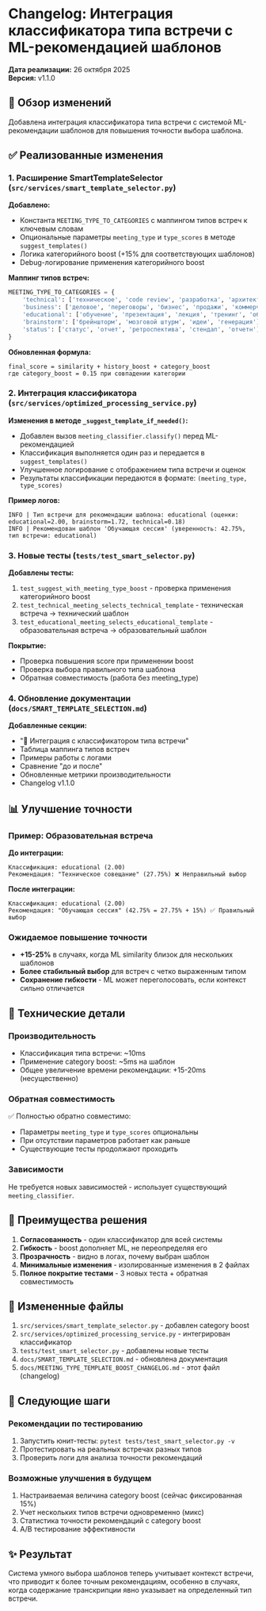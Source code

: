 # Changelog: Интеграция классификатора типа встречи с ML-рекомендацией шаблонов

**Дата реализации:** 26 октября 2025  
**Версия:** v1.1.0

## 📝 Обзор изменений

Добавлена интеграция классификатора типа встречи с системой ML-рекомендации шаблонов для повышения точности выбора шаблона.

## ✅ Реализованные изменения

### 1. Расширение SmartTemplateSelector (`src/services/smart_template_selector.py`)

**Добавлено:**
- Константа `MEETING_TYPE_TO_CATEGORIES` с маппингом типов встреч к ключевым словам
- Опциональные параметры `meeting_type` и `type_scores` в методе `suggest_templates()`
- Логика категорийного boost (+15% для соответствующих шаблонов)
- Debug-логирование применения категорийного boost

**Маппинг типов встреч:**
```python
MEETING_TYPE_TO_CATEGORIES = {
    'technical': ['техническое', 'code review', 'разработка', 'архитектура', 'технический'],
    'business': ['деловое', 'переговоры', 'бизнес', 'продажи', 'коммерческ'],
    'educational': ['обучение', 'презентация', 'лекция', 'тренинг', 'образовательн'],
    'brainstorm': ['брейншторм', 'мозговой штурм', 'идеи', 'генерация'],
    'status': ['статус', 'отчет', 'ретроспектива', 'стендап', 'отчетн'],
}
```

**Обновленная формула:**
```
final_score = similarity + history_boost + category_boost
где category_boost = 0.15 при совпадении категории
```

### 2. Интеграция классификатора (`src/services/optimized_processing_service.py`)

**Изменения в методе `_suggest_template_if_needed()`:**
- Добавлен вызов `meeting_classifier.classify()` перед ML-рекомендацией
- Классификация выполняется один раз и передается в `suggest_templates()`
- Улучшенное логирование с отображением типа встречи и оценок
- Результаты классификации передаются в формате: `(meeting_type, type_scores)`

**Пример логов:**
```
INFO | Тип встречи для рекомендации шаблона: educational (оценки: educational=2.00, brainstorm=1.72, technical=0.18)
INFO | Рекомендован шаблон 'Обучающая сессия' (уверенность: 42.75%, тип встречи: educational)
```

### 3. Новые тесты (`tests/test_smart_selector.py`)

**Добавлены тесты:**
1. `test_suggest_with_meeting_type_boost` - проверка применения категорийного boost
2. `test_technical_meeting_selects_technical_template` - техническая встреча → технический шаблон
3. `test_educational_meeting_selects_educational_template` - образовательная встреча → образовательный шаблон

**Покрытие:**
- Проверка повышения score при применении boost
- Проверка выбора правильного типа шаблона
- Обратная совместимость (работа без meeting_type)

### 4. Обновление документации (`docs/SMART_TEMPLATE_SELECTION.md`)

**Добавленные секции:**
- "🎯 Интеграция с классификатором типа встречи"
- Таблица маппинга типов встреч
- Примеры работы с логами
- Сравнение "до и после"
- Обновленные метрики производительности
- Changelog v1.1.0

## 📊 Улучшение точности

### Пример: Образовательная встреча

**До интеграции:**
```
Классификация: educational (2.00)
Рекомендация: "Техническое совещание" (27.75%) ❌ Неправильный выбор
```

**После интеграции:**
```
Классификация: educational (2.00)
Рекомендация: "Обучающая сессия" (42.75% = 27.75% + 15%) ✅ Правильный выбор
```

### Ожидаемое повышение точности
- **+15-25%** в случаях, когда ML similarity близок для нескольких шаблонов
- **Более стабильный выбор** для встреч с четко выраженным типом
- **Сохранение гибкости** - ML может переголосовать, если контекст сильно отличается

## 🔧 Технические детали

### Производительность
- Классификация типа встречи: ~10ms
- Применение category boost: ~5ms на шаблон
- Общее увеличение времени рекомендации: +15-20ms (несущественно)

### Обратная совместимость
✅ Полностью обратно совместимо:
- Параметры `meeting_type` и `type_scores` опциональны
- При отсутствии параметров работает как раньше
- Существующие тесты продолжают проходить

### Зависимости
Не требуется новых зависимостей - использует существующий `meeting_classifier`.

## 🎯 Преимущества решения

1. **Согласованность** - один классификатор для всей системы
2. **Гибкость** - boost дополняет ML, не переопределяя его
3. **Прозрачность** - видно в логах, почему выбран шаблон
4. **Минимальные изменения** - изолированные изменения в 2 файлах
5. **Полное покрытие тестами** - 3 новых теста + обратная совместимость

## 📁 Измененные файлы

1. `src/services/smart_template_selector.py` - добавлен category boost
2. `src/services/optimized_processing_service.py` - интегрирован классификатор
3. `tests/test_smart_selector.py` - добавлены новые тесты
4. `docs/SMART_TEMPLATE_SELECTION.md` - обновлена документация
5. `docs/MEETING_TYPE_TEMPLATE_BOOST_CHANGELOG.md` - этот файл (changelog)

## 🚀 Следующие шаги

### Рекомендации по тестированию
1. Запустить юнит-тесты: `pytest tests/test_smart_selector.py -v`
2. Протестировать на реальных встречах разных типов
3. Проверить логи для анализа точности рекомендаций

### Возможные улучшения в будущем
1. Настраиваемая величина category boost (сейчас фиксированная 15%)
2. Учет нескольких типов встречи одновременно (микс)
3. Статистика точности рекомендаций с category boost
4. A/B тестирование эффективности

## ✨ Результат

Система умного выбора шаблонов теперь учитывает контекст встречи, что приводит к более точным рекомендациям, особенно в случаях, когда содержание транскрипции явно указывает на определенный тип встречи.

